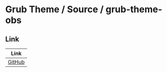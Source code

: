 

# Grub Theme / Source / grub-theme-obs


## Link

| Link |
| ---- |
| [GitHub](https://github.com/obster-y/grub-theme-obs) |
